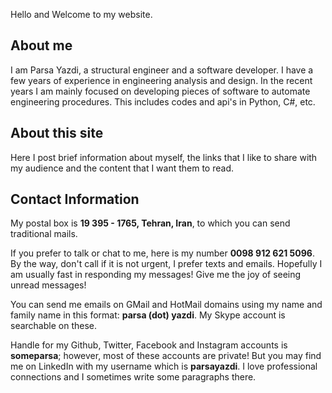 Hello and Welcome to my website. 

## About me

I am Parsa Yazdi, a structural engineer and a software developer. I have a few years of experience in engineering analysis and design. In the recent years I am mainly focused on developing pieces of software to automate engineering procedures. This includes codes and api's in Python, C#, etc.

## About this site

Here I post brief information about myself, the links that I like to share with my audience and the content that I want them to read.


## Contact Information

My postal box is **19 395 - 1765, Tehran, Iran**, to which you can send traditional mails.

If you prefer to talk or chat to me, here is my number **0098 912 621 5096**. By the way, don't call if it is not urgent, I prefer texts and emails. Hopefully I am usually fast in responding my messages! Give me the joy of seeing unread messages!

You can send me emails on GMail and HotMail domains using my name and family name in this format: **parsa (dot) yazdi**. My Skype account is searchable on these.

Handle for my Github, Twitter, Facebook and Instagram accounts is **someparsa**; however, most of these accounts are private! But you may find me on LinkedIn with my username which is **parsayazdi**. I love professional connections and I sometimes write some paragraphs there.
